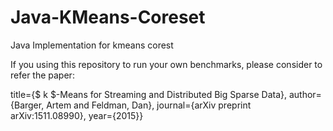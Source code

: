 # Java-KMeans-Coreset
Java Implementation for kmeans corest

If you using this repository to run your own benchmarks, please consider to refer the paper:

  title={$ k $-Means for Streaming and Distributed Big Sparse Data},
  author={Barger, Artem and Feldman, Dan},
  journal={arXiv preprint arXiv:1511.08990},
  year={2015}}
